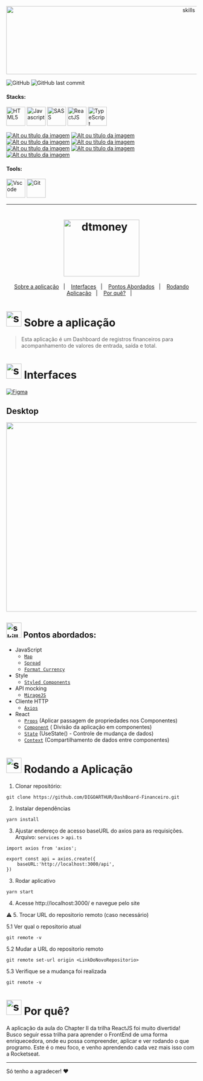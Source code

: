 <!-- VISUALIZAR NO VSCODE  CTRL + K  V -->

<!-- BADGES https://www.youtube.com/watch?v=cRoBt6AZgjc
https://dev.to/envoy_/150-badges-for-github-pnk

BUILD BADGES
https://shields.io
ICONS
https://simpleicons.org/?q=react
-->

 <!------------------------------------BANNER PROJECT-->

<p align="center">
  <img  alt="skills"  width="950" height="180" src="https://user-images.githubusercontent.com/59892368/163741548-c53122c4-2bf7-4e96-b194-fbd7c2af4d41.png">
</p> 

 <!------------------------------------SHIELDS PROJECT-->
![GitHub](https://img.shields.io/github/license/digoarthur/DashBoard-Financeiro)
![GitHub last commit](https://img.shields.io/github/last-commit/digoarthur/DashBoard-Financeiro)

 <!------------------------------------STACKS-->
 
#### Stacks:
<p align="left">

  
   <a href="https://developer.mozilla.org/pt-BR/docs/Web/HTML"><img  alt="HTML5"  width="50" height="50" src="https://user-images.githubusercontent.com/59892368/149663188-8298a9bf-f3ce-4881-944f-e94edf37beed.png"><a/>
   <a href="https://github.com/braziljs/eloquente-javascript"><img  alt="Javascript"  width="50" height="50" src="https://user-images.githubusercontent.com/59892368/149663192-19043371-127c-47f0-8553-0f407c51e2c5.png"><a/>
   <a href="https://sass-lang.com"><img  alt="SASS"  width="50" height="50" src="https://user-images.githubusercontent.com/59892368/163742043-d6c47b38-187c-47d5-8d09-b1870b86b612.png"><a/>
   <a href="https://pt-br.reactjs.org/"><img  alt="ReactJS"  width="50" height="50" src="https://user-images.githubusercontent.com/59892368/110185477-3255b480-7df1-11eb-8399-07a57b05eefb.png"><a/>
   <a href="https://www.typescriptlang.org/"><img  alt="TypeScript"  width="50" height="50" src="https://user-images.githubusercontent.com/59892368/149662563-c86be27c-b905-4aaf-b726-fb1146465ea7.png"><a/>

</p>
  <!------------------------------------SHIELDS STACKS-->
     
  <a href="https://developer.mozilla.org/pt-BR/docs/Web/JavaScript/Reference/Global_Objects/Array/map"> ![Alt ou título da imagem](https://img.shields.io/badge/-Map-/?logo=JavaScript&logoColor=white&color=yellow)<a/>
    <a href="https://developer.mozilla.org/pt-BR/docs/Web/JavaScript/Reference/Operators/Spread_syntax"> ![Alt ou título da imagem](https://img.shields.io/badge/-Spread-/?logo=JavaScript&logoColor=white&color=yellow)<a/>
      <a href="https://stackoverflow.com/questions/60011347/intl-numberformat-doesnt-convert-to-pt-br-locale"> ![Alt ou título da imagem](https://img.shields.io/badge/-FormatCurrency-/?logo=JavaScript&logoColor=white&color=yellow)<a/>
 <a href="https://devdigoarthur.notion.site/Context-API-610980ad0db948709d364efc919a454e"> ![Alt ou título da imagem](https://img.shields.io/badge/-Context-/?logo=CreateReactApp&logoColor=white&color=9cf)<a/>
<a href="https://devdigoarthur.notion.site/Estado-e7c7508cb6bd4d81984ba5e8e50eab67">  ![Alt ou título da imagem](https://img.shields.io/badge/-State-/?logo=CreateReactApp&logoColor=white&color=9cf)<a/>
   <a href="https://devdigoarthur.notion.site/Componentes-bc3ca1ebd97d4ccc8d11e6ab668eeb73"> ![Alt ou título da imagem](https://img.shields.io/badge/-Components-/?logo=CreateReactApp&logoColor=white&color=9cf)<a/>    
     <a href="https://devdigoarthur.notion.site/Property-c51db4c88a264741bb09389fe20a25f7"> ![Alt ou título da imagem](https://img.shields.io/badge/-Props-/?logo=CreateReactApp&logoColor=white&color=9cf)<a/>  
     
     
     
 <!------------------------------------TOOLS-->
 #### Tools:

<p align="left">

  <a href="https://code.visualstudio.com/"><img  alt="Vscode"  width="50" height="50" src="https://user-images.githubusercontent.com/59892368/149663512-3f83da57-bdfe-4cef-bcc2-feb304a738ff.png"><a/>
  <a href="https://git-scm.com/"><img  alt="Git"  width="50" height="50" src="https://user-images.githubusercontent.com/59892368/149677999-f5947f0b-e535-4ba2-911c-1c5926045c35.png"><a/>
 
</p>
     

---
    
  <!------------------------------------PROJECT ICON-->
  <h1 align="center">
  <img width="200" height="150" alt="dtmoney" title="dtmoney" src="https://user-images.githubusercontent.com/59892368/163898567-20684725-e8c1-49b9-8a52-4aedfeb3b7e3.svg" />
</h1>

 <!------------------------------------SUMMARY-->
   
  
<p align="center">
<a href="https://github.com/DIGOARTHUR/DashBoard-Financeiro#--sobre-a-aplicação-">Sobre a aplicação</a>&nbsp;&nbsp;&nbsp;|&nbsp;&nbsp;&nbsp;
<a href="https://github.com/DIGOARTHUR/DashBoard-Financeiro#--interfaces-"> Interfaces</a>&nbsp;&nbsp;&nbsp;|&nbsp;&nbsp;&nbsp;
<a href="https://github.com/DIGOARTHUR/DashBoard-Financeiro#-pontos-abordados-">Pontos Abordados</a>&nbsp;&nbsp;&nbsp;|&nbsp;&nbsp;&nbsp;
<a href="https://github.com/DIGOARTHUR/DashBoard-Financeiro#-rodando-a-aplicação">Rodando Aplicação</a>&nbsp;&nbsp;&nbsp;|&nbsp;&nbsp;&nbsp;
<a href="https://github.com/DIGOARTHUR/DashBoard-Financeiro#-por-quê--">Por quê?</a>&nbsp;&nbsp;&nbsp;|&nbsp;&nbsp;&nbsp;
</p> 

  
   <!------------------------------------DESCRIPTION-->
  
  
# <img  alt="skills"  width="40" height="40" src="https://user-images.githubusercontent.com/59892368/148622497-164365e8-f6b0-4f40-bc75-a0ed4da6059b.png">  Sobre a aplicação <!---write here : talk a little about project: what's does, example.  -->
> Esta aplicação é um Dashboard de registros financeiros para acompanhamento de valores de entrada, saída e total.

  <!------------------------------------LAYOUT -->

# <img  alt="skills"  width="40" height="40" src="https://user-images.githubusercontent.com/59892368/149667468-f228e4e8-c2f0-474d-858d-6b9216f49b2f.png">  Interfaces <!---write here : demonstration of the application layout.  -->
<a href="https://www.figma.com/file/0xmu9mj2TJYoIOubBFWsk5/dtmoney-Ignite-(Copy)?node-id=0%3A1" target="_blank"><img alt="Figma" src="https://img.shields.io/badge/figma%20-%23F24E1E.svg?&style=for-the-badge&logo=figma&logoColor=white"/></a>
    
## Desktop
<div align="center" >
  
  <a href="https://digoarthur.github.io/DashBoard-Financeiro/"><img src="https://user-images.githubusercontent.com/59892368/163900810-52d8176d-7622-4cbe-aa28-93406001de59.png" width="915" height="500"><a/>
</div>


## <img  alt="skills"  width="40" height="40" src="https://user-images.githubusercontent.com/59892368/142231777-8c0e09fa-ac09-4654-89d6-6bb986bde09b.gif"> Pontos abordados: <!---write here: learned concepts ;    -->


* JavaScript
   * [`Map`](https://developer.mozilla.org/pt-BR/docs/Web/JavaScript/Reference/Global_Objects/Array/map) 
   * [`Spread`](https://developer.mozilla.org/pt-BR/docs/Web/JavaScript/Reference/Operators/Spread_syntax)
   * [`Format Currency`](https://stackoverflow.com/questions/60011347/intl-numberformat-doesnt-convert-to-pt-br-locale)
* Style
  *  [`Styled Components`](https://sass-lang.com) 
*  API mocking
    *  [`MirageJS`](https://miragejs.com) 
* Cliente HTTP   
  *  [`Axios`](https://axios-http.com/ptbr/docs/intro) 
* React
  * [`Props`](https://www.w3schools.com/react/react_props.asp) (Aplicar passagem de propriedades nos Componentes)
  * [`Component`](https://devdigoarthur.notion.site/Componentes-bc3ca1ebd97d4ccc8d11e6ab668eeb73) ( Divisão da aplicação em componentes)
  * [`State`](https://www.w3schools.com/react/react_usestate.asp) (UseState() - Controle de mudança de dados)
  * [`Context`](https://devdigoarthur.notion.site/Context-API-610980ad0db948709d364efc919a454e) (Compartilhamento de dados entre componentes)

  
  


<!--
# <img  alt="skills"  width="40" height="40" src="https://user-images.githubusercontent.com/59892368/148622723-8e753e71-6bbf-46c3-b1b5-4fcc3d841a88.png"> Observações

:white_check_mark: FrontEnd
-->



 
 # <img  alt="skills"  width="40" height="40" src="https://user-images.githubusercontent.com/59892368/142216697-dd93272c-c614-4664-9d63-c4e4dfc3e0f3.gif"> Rodando a Aplicação
 


1. Clonar repositório:

```
git clone https://github.com/DIGOARTHUR/DashBoard-Financeiro.git
```

2. Instalar dependências

```
yarn install
```
 
3. Ajustar endereço de acesso baseURL do axios para as requisições. Arquivo: `services` > `api.ts`
 
```
import axios from 'axios';

export const api = axios.create({
    baseURL:'http://localhost:3000/api',
})
```
 
3. Rodar aplicativo

```
yarn start
```

4. Acesse http://localhost:3000/ e navegue pelo site

:warning: 5. Trocar URL do repositorio remoto (caso necessário)

  5.1 Ver qual o repositorio atual
```
git remote -v
```
  5.2 Mudar a URL do repositorio remoto
```
git remote set-url origin <LinkDoNovoRepositorio>
```
  5.3 Verifique se a mudança foi realizada
```
git remote -v
```
  
 # <img  alt="skills"  width="40" height="40" src="https://user-images.githubusercontent.com/59892368/148622627-c1eaa513-ca90-49e2-b5b8-c11d369becef.png"> Por quê?  <!---write here : motivation that led to created ; why did you do this program?   -->
A aplicação da aula do Chapter II da trilha ReactJS foi muito divertida! Busco seguir essa trilha para aprender o FrontEnd de uma forma enriquecedora, onde eu possa compreender, aplicar e ver rodando o que programo. Este é o meu foco, e venho aprendendo cada vez mais isso com a Rocketseat.
   
   ---
  Só tenho a agradecer! ♥
 
 <!--<a href="https://devdigoarthur.notion.site/ReactJS-93c2209743ad43dcb4e813a4dc93da05">Notion</a>-->
 
